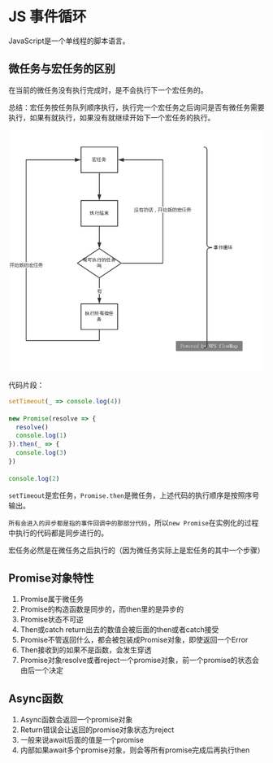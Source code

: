 # JS 事件循环

JavaScript是一个单线程的脚本语言。

## 微任务与宏任务的区别

在当前的微任务没有执行完成时，是不会执行下一个宏任务的。

总结：宏任务按任务队列顺序执行，执行完一个宏任务之后询问是否有微任务需要执行，如果有就执行，如果没有就继续开始下一个宏任务的执行。

![事件循环图例](./event-loop.jpg)

代码片段：

```js
setTimeout(_ => console.log(4))

new Promise(resolve => {
  resolve()
  console.log(1)
}).then(_ => {
  console.log(3)
})

console.log(2)
```

`setTimeout`是宏任务，`Promise.then`是微任务，上述代码的执行顺序是按照序号输出。

`所有会进入的异步都是指的事件回调中的那部分代码`，所以`new Promise`在实例化的过程中执行的代码都是同步进行的。

宏任务必然是在微任务之后执行的（因为微任务实际上是宏任务的其中一个步骤）

## Promise对象特性

1. Promise属于微任务
2. Promise的构造函数是同步的，而then里的是异步的
3. Promise状态不可逆
4. Then或catch return出去的数值会被后面的then或者catch接受
5. Promise不管返回什么，都会被包装成Promise对象，即使返回一个Error
6. Then接收到的如果不是函数，会发生穿透
7. Promise对象resolve或者reject一个promise对象，前一个promise的状态会由后一个决定

## Async函数

1. Async函数会返回一个promise对象
2. Return错误会让返回的promise对象状态为reject
3. 一般来说await后面的值是一个promise
4. 内部如果await多个promise对象，则会等所有promise完成后再执行then
